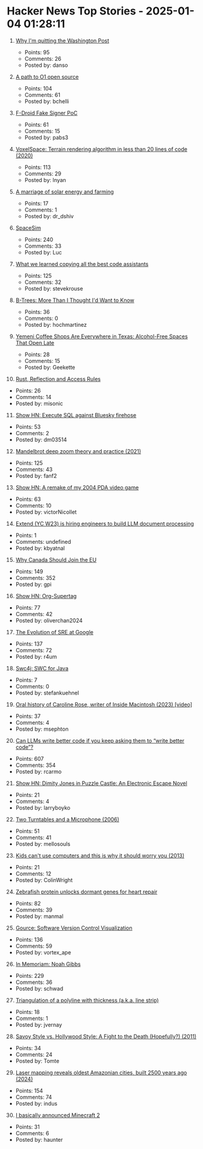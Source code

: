 # Hacker News Top Stories - 2025-01-04 01:28:11

1. [Why I'm quitting the Washington Post](https://anntelnaes.substack.com/p/why-im-quitting-the-washington-post)
   - Points: 95
   - Comments: 26
   - Posted by: danso

2. [A path to O1 open source](https://arxiv.org/abs/2412.14135)
   - Points: 104
   - Comments: 61
   - Posted by: bchelli

3. [F-Droid Fake Signer PoC](https://github.com/obfusk/fdroid-fakesigner-poc)
   - Points: 61
   - Comments: 15
   - Posted by: pabs3

4. [VoxelSpace: Terrain rendering algorithm in less than 20 lines of code (2020)](https://github.com/s-macke/VoxelSpace)
   - Points: 113
   - Comments: 29
   - Posted by: lnyan

5. [A marriage of solar energy and farming](https://www.ksjd.org/2024-12-31/in-colorado-a-marriage-of-solar-energy-and-farming-provides-a-model-for-a-more-sustainable-future)
   - Points: 17
   - Comments: 1
   - Posted by: dr_dshiv

6. [SpaceSim](https://pavelsevecek.github.io/)
   - Points: 240
   - Comments: 33
   - Posted by: Luc

7. [What we learned copying all the best code assistants](https://blog.val.town/blog/fast-follow/)
   - Points: 125
   - Comments: 32
   - Posted by: stevekrouse

8. [B-Trees: More Than I Thought I'd Want to Know](https://benjamincongdon.me/blog/2021/08/17/B-Trees-More-Than-I-Thought-Id-Want-to-Know/)
   - Points: 36
   - Comments: 0
   - Posted by: hochmartinez

9. [Yemeni Coffee Shops Are Everywhere in Texas: Alcohol-Free Spaces That Open Late](https://www.texasmonthly.com/food/yemeni-coffee-shops-booming-in-texas/)
   - Points: 28
   - Comments: 15
   - Posted by: Geekette

10. [Rust, Reflection and Access Rules](https://fractalfir.github.io/generated_html/refl_priv.html)
   - Points: 26
   - Comments: 14
   - Posted by: misonic

11. [Show HN: Execute SQL against Bluesky firehose](https://github.com/turbolytics/sql-flow)
   - Points: 53
   - Comments: 2
   - Posted by: dm03514

12. [Mandelbrot deep zoom theory and practice (2021)](https://mathr.co.uk/blog/2021-05-14_deep_zoom_theory_and_practice.html)
   - Points: 125
   - Comments: 43
   - Posted by: fanf2

13. [Show HN: A remake of my 2004 PDA video game](https://nicollet.net/blog/darklaga/remake.html)
   - Points: 63
   - Comments: 10
   - Posted by: victorNicollet

14. [Extend (YC W23) is hiring engineers to build LLM document processing](https://jobs.ashbyhq.com/extend/9d4d8974-bd9b-432d-84ec-8268e5a8ed37)
   - Points: 1
   - Comments: undefined
   - Posted by: kbyatnal

15. [Why Canada Should Join the EU](https://www.economist.com/europe/2025/01/02/why-canada-should-join-the-eu)
   - Points: 149
   - Comments: 352
   - Posted by: gpi

16. [Show HN: Org-Supertag](https://github.com/yibie/org-supertag)
   - Points: 77
   - Comments: 42
   - Posted by: oliverchan2024

17. [The Evolution of SRE at Google](https://www.usenix.org/publications/loginonline/evolution-sre-google)
   - Points: 137
   - Comments: 72
   - Posted by: r4um

18. [Swc4j: SWC for Java](https://github.com/caoccao/swc4j)
   - Points: 7
   - Comments: 0
   - Posted by: stefankuehnel

19. [Oral history of Caroline Rose, writer of Inside Macintosh (2023) [video]](https://www.youtube.com/watch?v=RikO_3jedlY)
   - Points: 37
   - Comments: 4
   - Posted by: msephton

20. [Can LLMs write better code if you keep asking them to “write better code”?](https://minimaxir.com/2025/01/write-better-code/)
   - Points: 607
   - Comments: 354
   - Posted by: rcarmo

21. [Show HN: Dimity Jones in Puzzle Castle: An Electronic Escape Novel](https://obnakwa.itch.io/dimityjones)
   - Points: 21
   - Comments: 4
   - Posted by: larryboyko

22. [Two Turntables and a Microphone (2006)](https://goodfuzzysounds.com/ma/docs/funnyversion.htm)
   - Points: 51
   - Comments: 41
   - Posted by: mellosouls

23. [Kids can't use computers and this is why it should worry you (2013)](http://www.coding2learn.org/blog/2013/07/29/kids-cant-use-computers/)
   - Points: 21
   - Comments: 12
   - Posted by: ColinWright

24. [Zebrafish protein unlocks dormant genes for heart repair](https://www.hubrecht.eu/zebrafish-protein-unlocks-dormant-genes-for-heart-repair/)
   - Points: 82
   - Comments: 39
   - Posted by: manmal

25. [Gource: Software Version Control Visualization](https://github.com/acaudwell/Gource)
   - Points: 136
   - Comments: 59
   - Posted by: vortex_ape

26. [In Memoriam: Noah Gibbs](https://blog.schwad.org/schwogs/6)
   - Points: 229
   - Comments: 36
   - Posted by: schwad

27. [Triangulation of a polyline with thickness (a.k.a. line strip)](https://jvernay.fr/en/blog/polyline-triangulation/)
   - Points: 18
   - Comments: 1
   - Posted by: jvernay

28. [Savoy Style vs. Hollywood Style: A Fight to the Death (Hopefully?) (2011)](https://swungover.wordpress.com/2011/06/15/savoy-style-vs-hollywood-style-a-fight-to-the-death-hopefully/)
   - Points: 34
   - Comments: 24
   - Posted by: Tomte

29. [Laser mapping reveals oldest Amazonian cities, built 2500 years ago (2024)](https://www.science.org/content/article/laser-mapping-reveals-oldest-amazonian-cities-built-2500-years-ago)
   - Points: 154
   - Comments: 74
   - Posted by: indus

30. [I basically announced Minecraft 2](https://twitter.com/notch/status/1875230756437479658)
   - Points: 31
   - Comments: 6
   - Posted by: haunter

